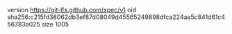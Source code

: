 version https://git-lfs.github.com/spec/v1
oid sha256:c215fd38062db3ef87d08049d45565249898dfca224aa5c841d61c456783a025
size 1005
